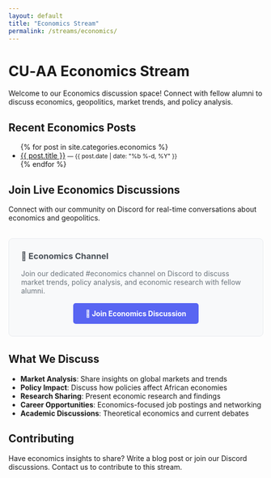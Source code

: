 ```yaml
---
layout: default
title: "Economics Stream"
permalink: /streams/economics/
---
```


# CU‑AA Economics Stream

Welcome to our Economics discussion space! Connect with fellow alumni to discuss economics, geopolitics, market trends, and policy analysis.

## Recent Economics Posts

<ul>
  {% for post in site.categories.economics %}
    <li>
      <a href="{{ post.url | relative_url }}">{{ post.title }}</a>
      <small>— {{ post.date | date: "%b %-d, %Y" }}</small>
    </li>
  {% endfor %}
</ul>

## Join Live Economics Discussions

Connect with our community on Discord for real-time conversations about economics and geopolitics.

<div style="background: #f8f9fa; border: 1px solid #e9ecef; border-radius: 8px; padding: 1.5rem; margin: 2rem 0;">
  <h3 style="margin-top: 0; color: #495057;">💬 Economics Channel</h3>
  <p style="margin-bottom: 1rem; color: #6c757d;">
    Join our dedicated #economics channel on Discord to discuss market trends, policy analysis, and economic research with fellow alumni.
  </p>
  <div style="text-align: center;">
    <a href="https://discord.gg/buzRNDjggr" 
       target="_blank" 
       style="background: #5865F2; color: white; padding: 12px 24px; 
              border-radius: 5px; text-decoration: none; font-weight: bold; display: inline-block;">
      💼 Join Economics Discussion
    </a>
  </div>
</div>

## What We Discuss

- **Market Analysis**: Share insights on global markets and trends
- **Policy Impact**: Discuss how policies affect African economies
- **Research Sharing**: Present economic research and findings
- **Career Opportunities**: Economics-focused job postings and networking
- **Academic Discussions**: Theoretical economics and current debates

## Contributing

Have economics insights to share? Write a blog post or join our Discord discussions. Contact us to contribute to this stream.

<style>
.discord-invite {
  background: linear-gradient(135deg, #5865F2 0%, #4752C4 100%);
  color: white;
  padding: 1rem 2rem;
  border-radius: 8px;
  text-align: center;
  margin: 2rem 0;
}

.discord-invite a {
  color: white;
  text-decoration: none;
  font-weight: bold;
}
</style>